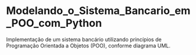 # Modelando_o_Sistema_Bancario_em_POO_com_Python
Implementação de um sistema bancário utilizando princípios de Programação Orientada a Objetos (POO), conforme diagrama UML.
